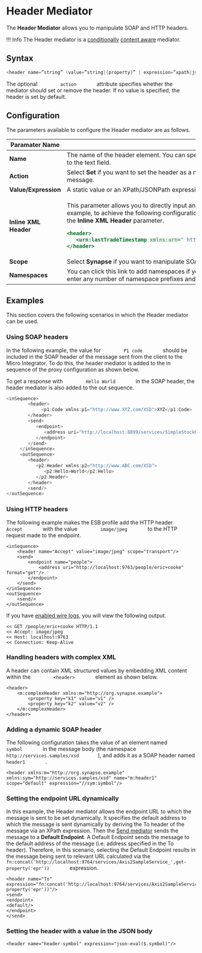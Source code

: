 # Header Mediator

The **Header Mediator** allows you to manipulate SOAP and HTTP headers.

!!! Info
    The Header mediator is a [conditionally](../../../concepts/message-processing-units/#classification-of-mediators) [content aware](../../../concepts/message-processing-units/#classification-of-mediators) mediator.

## Syntax

``` java
<header name=”string” (value=”string|{property}” | expression=”xpath|jsonpath”) [scope=default|transport] [action=set|remove]/>
```

The optional `         action        ` attribute specifies whether the
mediator should set or remove the header. If no value is specified, the
header is set by default.

## Configuration

The parameters available to configure the Header mediator are as follows.

<table>
<thead>
<tr class="header">
<th>Paramater Name</th>
<th>Description</th>
</tr>
</thead>
<tbody>
<tr class="odd">
<td><strong>Name</strong></td>
<td>The name of the header element. You can specify the namespace used in the header element by clicking the <strong>Namespaces</strong> link next to the text field.</td>
</tr>
<tr class="even">
<td><strong>Action</strong></td>
<td>Select <strong>Set</strong> if you want to set the header as a new header. Select <strong>Remove</strong> if you want to remove the header from the incoming message.</td>
</tr>
<tr class="odd">
<td><strong>Value/Expression</strong></td>
<td>A static value or an XPath/JSONPath expression that will be executed on the message to set the header value.</td>
</tr>
<tr class="even">
<td><strong>Inline XML Header</strong></td>
<td><div class="content-wrapper">
<p>This parameter allows you to directly input any XML syntax related to the Header mediator (specifically for SOAP headers). For example, to achieve the following configuration, you should enter the <code>               lastTradeTimestamp              </code> element in the <strong>Inline XML Header</strong> parameter.</p>
<div class="code panel pdl" style="border-width: 1px;">
<div class="codeContent panelContent pdl">
<div class="sourceCode" id="cb1" data-syntaxhighlighter-params="brush: xml; gutter: false; theme: Confluence" data-theme="Confluence" style="brush: xml; gutter: false; theme: Confluence"><pre class="sourceCode xml"><code class="sourceCode xml"><span id="cb1-1"><a href="#cb1-1"></a><span class="kw">&lt;header&gt;</span>  </span>
<span id="cb1-2"><a href="#cb1-2"></a>   <span class="kw">&lt;urn:lastTradeTimestamp</span><span class="ot"> xmlns:urn=</span><span class="st">&quot; http://synapse.apache.org/ &quot;</span><span class="kw">&gt;</span>Mon May 13 13:52:17 IST 2013<span class="kw">&lt;/urn:lastTradeTimestamp&gt;</span>  </span>
<span id="cb1-3"><a href="#cb1-3"></a><span class="kw">&lt;/header&gt;</span></span></code></pre></div>
</div>
</div>
</div></td>
</tr>
<tr class="odd">
<td><strong>Scope</strong></td>
<td>Select <strong>Synapse</strong> if you want to manipulate SOAP headers. Select <strong>Transport</strong> if you want to manipulate HTTP headers.</td>
</tr>
<tr class="even">
<td><strong>Namespaces</strong></td>
<td>You can click this link to add namespaces if you are providing an expression. The <strong>Namespace Editor</strong> panel would appear. You can enter any number of namespace prefixes and URL that you have used in the XPath expression in this panel.</td>
</tr>
</tbody>
</table>

## Examples

This section covers the following scenarios in which the Header mediator can be used.

### Using SOAP headers

In the following example, the value for `         P1 code        `
should be included in the SOAP header of the message sent from the
client to the Micro Integrator. To do this, the header mediator is added to
the in sequence of the proxy configuration as shown below.

To get a response with `         Hello World        ` in the SOAP
header, the header mediator is also added to the out sequence.

``` java
<inSequence>
        <header>
             <p1:Code xmlns:p1="http://www.XYZ.com/XSD">XYZ</p1:Code>
        </header>
        <send>
           <endpoint>
              <address uri="http://localhost:8899/services/SimpleStockQuoteService?wsdl"/>
           </endpoint>
        </send>
     </inSequence>
     <outSequence>
        <header>
           <p2:Header xmlns:p2="http://www.ABC.com/XSD">
              <p2:Hello>World</p2:Hello>
           </p2:Header>
        </header>
        <send/>
</outSequence>            
```

### Using HTTP headers

The following example makes the ESB profile add the HTTP header
`         Accept        ` with the value `         image/jpeg        `
to the HTTP request made to the endpoint.

```
<inSequence>
    <header name="Accept" value="image/jpeg" scope="transport"/>
    <send>
        <endpoint name="people">
            <address uri="http://localhost:9763/people/eric+cooke" format="get"/>
        </endpoint>
    </send>
</inSequence>
<outSequence>
    <send/>
</outSequence>
```

If you have [enabled wire logs](../../develop/using-wire-logs.md), you will view the following output.

``` text
<< GET /people/eric+cooke HTTP/1.1
<< Accept: image/jpeg
<< Host: localhost:9763
<< Connection: Keep-Alive
```

### Handling headers with complex XML

A header can contain XML structured values by embedding XML content
within the `         <header>        ` element as shown below.

```
<header>
    <m:complexHeader xmlns:m="http://org.synapse.example">
        <property key="k1" value="v1" />
        <property key="k2" value="v2" />
    </m:complexHeader>
</header>
```

### Adding a dynamic SOAP header

The following configuration takes the value of an element named
`         symbol        ` in the message body (the namespace
`         http://services.samples/xsd        `), and adds it as a SOAP
header named `         header1        ` .

```
<header xmlns:m="http://org.synapse.example" xmlns:sym="http://services.samples/xsd" name="m:header1" scope="default" expression="//sym:symbol"/>
```

### Setting the endpoint URL dynamically

In this example, the Header mediator allows the endpoint URL to which
the message is sent to be set dynamically. It specifies the default
address to which the message is sent dynamically by deriving the To
header of the message via an XPath expression. Then the [Send mediator](send-Mediator.md) sends the message to a **Default Endpoint**. A Default Endpoint sends the message to the default address of the message (i.e. address specified in the To header). Therefore, in this scenario, selecting the Default Endpoint results in the message being sent to relevant URL calculated via the `         fn:concat('http://localhost:9764/services/Axis2SampleService_',get-property('epr'))        `
expression.

```
<header name="To" expression="fn:concat('http://localhost:9764/services/Axis2SampleService_',get-property('epr'))"/>
<send>
<endpoint>
<default/>
</endpoint>
</send>
```

### Setting the header with a value in the JSON body

```
<header name="header-symbol" expression="json-eval($.symbol)"/>
```
